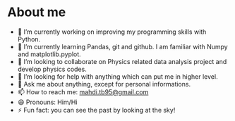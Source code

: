 # About me






- 🔭 I’m currently working on improving my programming skills with Python.
- 🌱 I’m currently learning Pandas, git and github. I am familiar with Numpy and matplotlib.pyplot.
- 👯 I’m looking to collaborate on Physics related data analysis project and develop physics codes.
- 🤔 I’m looking for help with anything which can put me in higher level.
- 💬 Ask me about anything, except for personal informations.
- 📫 How to reach me: mahdi.tb95@gmail.com
- 😄 Pronouns: Him/Hi
- ⚡ Fun fact: you can see the past by looking at the sky!
  
